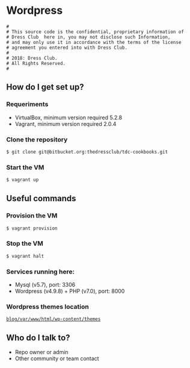 # Wordpress

```
#
# This source code is the confidential, proprietary information of
# Dress Club  here in, you may not disclose such Information,
# and may only use it in accordance with the terms of the license
# agreement you entered into with Dress Club.
#
# 2018: Dress Club.
# All Rights Reserved.
#
```

## How do I get set up?
### Requeriments
* VirtualBox, minimum version required 5.2.8
* Vagrant, minimum version required 2.0.4


### Clone the repository
```sh
$ git clone git@bitbucket.org:thedressclub/tdc-cookbooks.git
```

### Start the VM
```sh
$ vagrant up
```

## Useful commands
### Provision the VM
```sh
$ vagrant provision
```

### Stop the VM
```sh
$ vagrant halt
```

### Services running here:
* Mysql (v5.7), port: 3306
* Wordpress (v4.9.8) + PHP (v7.0), port: 8000

### Wordpress themes location
[`blog/var/www/html/wp-content/themes`](blog/var/www/html/wp-content/themes)

## Who do I talk to? ###
* Repo owner or admin
* Other community or team contact
